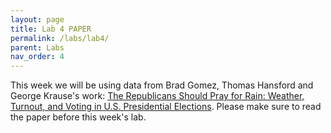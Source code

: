 ```yaml
---
layout: page
title: Lab 4 PAPER
permalink: /labs/lab4/
parent: Labs
nav_order: 4
---
```


This week we will be using data from Brad Gomez, Thomas Hansford and George Krause's work: [The Republicans Should Pray for Rain: Weather, Turnout, and Voting in U.S. Presidential Elections](https://www.journals.uchicago.edu/doi/full/10.1111/j.1468-2508.2007.00565.x). Please make sure to read the paper before this week's lab.


